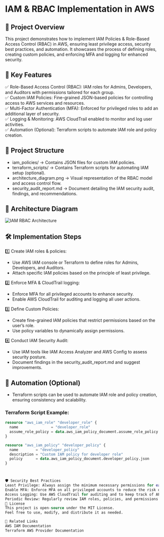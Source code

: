 # IAM & RBAC Implementation in AWS

## 📌 Project Overview  
This project demonstrates how to implement IAM Policies & Role-Based Access Control (RBAC) in AWS, ensuring least privilege access, security best practices, and automation. It showcases the process of defining roles, creating custom policies, and enforcing MFA and logging for enhanced security.

## 🔹 Key Features  
✅ Role-Based Access Control (RBAC): IAM roles for Admins, Developers, and Auditors with permissions tailored for each group.  
✅ Custom IAM Policies: Fine-grained JSON-based policies for controlling access to AWS services and resources.  
✅ Multi-Factor Authentication (MFA): Enforced for privileged roles to add an additional layer of security.  
✅ Logging & Monitoring: AWS CloudTrail enabled to monitor and log user activities.  
✅ Automation (Optional): Terraform scripts to automate IAM role and policy creation.

## 📂 Project Structure  
- iam_policies/ → Contains JSON files for custom IAM policies.  
- terraform_scripts/ → Contains Terraform scripts for automating IAM setup (optional).  
- architecture_diagram.png → Visual representation of the RBAC model and access control flow.  
- security_audit_report.md → Document detailing the IAM security audit, findings, and recommendations.

## 📸 Architecture Diagram  
![IAM RBAC Architecture](architecture_diagram.png)  

## 🛠️ Implementation Steps  
1️⃣ Create IAM roles & policies:  
   - Use AWS IAM console or Terraform to define roles for Admins, Developers, and Auditors.  
   - Attach specific IAM policies based on the principle of least privilege.

2️⃣ Enforce MFA & CloudTrail logging:  
   - Enforce MFA for all privileged accounts to enhance security.  
   - Enable AWS CloudTrail for auditing and logging all user actions.

3️⃣ Define Custom Policies:  
   - Create fine-grained IAM policies that restrict permissions based on the user’s role.  
   - Use policy variables to dynamically assign permissions.

4️⃣ Conduct IAM Security Audit:  
   - Use IAM tools like IAM Access Analyzer and AWS Config to assess security posture.  
   - Document findings in the security_audit_report.md and suggest improvements.

## 🚀 Automation (Optional)  
- Terraform scripts can be used to automate IAM role and policy creation, ensuring consistency and scalability.

### Terraform Script Example:
```terraform
resource "aws_iam_role" "developer_role" {
  name               = "developer_role"
  assume_role_policy = data.aws_iam_policy_document.assume_role_policy.json
}

resource "aws_iam_policy" "developer_policy" {
  name        = "developer_policy"
  description = "Custom IAM policy for developer role"
  policy      = data.aws_iam_policy_document.developer_policy.json
}



🛡️ Security Best Practices
Least Privilege: Always assign the minimum necessary permissions for each role.
Enable MFA: Enforce MFA on all privileged accounts to reduce the risk of unauthorized access.
Access Logging: Use AWS CloudTrail for auditing and to keep track of API calls made by IAM users.
Periodic Review: Regularly review IAM roles, policies, and permissions to ensure they align with current security requirements.
📜 License
This project is open-source under the MIT License.
Feel free to use, modify, and distribute it as needed.

🔗 Related Links
AWS IAM Documentation
Terraform AWS Provider Documentation
